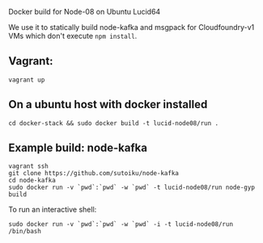 Docker build for Node-08 on Ubuntu Lucid64

We use it to statically build node-kafka and msgpack for Cloudfoundry-v1 VMs which don't execute `npm install`.

Vagrant:
--------
`vagrant up`

On a ubuntu host with docker installed
---------------------------------------
```
cd docker-stack && sudo docker build -t lucid-node08/run .
```

Example build: node-kafka
--------------------------
```
vagrant ssh
git clone https://github.com/sutoiku/node-kafka
cd node-kafka
sudo docker run -v `pwd`:`pwd` -w `pwd` -t lucid-node08/run node-gyp build
```

To run an interactive shell:
```
sudo docker run -v `pwd`:`pwd` -w `pwd` -i -t lucid-node08/run /bin/bash
```
